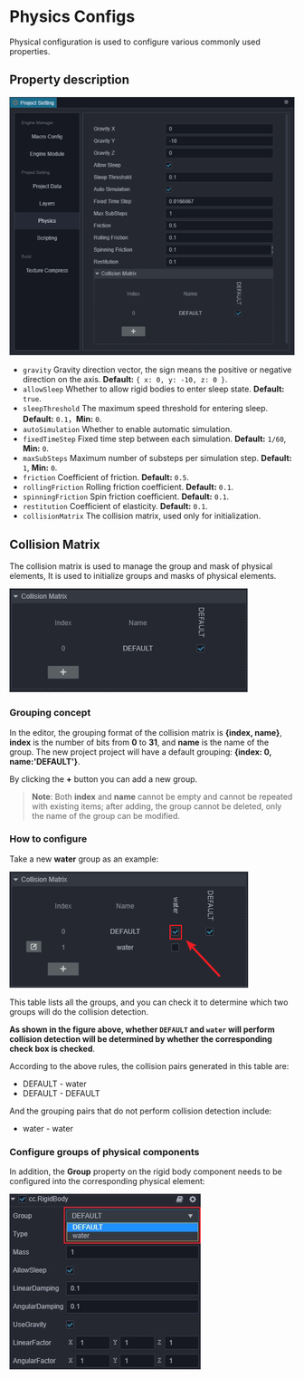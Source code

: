 # Physics Configs

Physical configuration is used to configure various commonly used properties.

## Property description

![Physics](./index/physics-index.png)

- `gravity` Gravity direction vector, the sign means the positive or negative direction on the axis. **Default:** `{ x: 0, y: -10, z: 0 }`.
- `allowSleep` Whether to allow rigid bodies to enter sleep state. **Default:** `true`.
- `sleepThreshold` The maximum speed threshold for entering sleep. **Default:** `0.1`，**Min:** `0`.
- `autoSimulation` Whether to enable automatic simulation.
- `fixedTimeStep` Fixed time step between each simulation. **Default:** `1/60`, **Min:** `0`.
- `maxSubSteps` Maximum number of substeps per simulation step. **Default:** `1`, **Min:** `0`.
- `friction` Coefficient of friction. **Default:** `0.5`.
- `rollingFriction` Rolling friction coefficient. **Default:** `0.1`.
- `spinningFriction` Spin friction coefficient. **Default:** `0.1`.
- `restitution` Coefficient of elasticity. **Default:** `0.1`.
- `collisionMatrix` The collision matrix, used only for initialization.
<!-- - `useNodeChains` Whether to use a node chain to combine rigid bodies. **Default:** `true`. -->

## Collision Matrix

The collision matrix is used to manage the group and mask of physical elements, It is used to initialize groups and masks of physical elements.

![Physics-collision](./index/physics-collision.png)

### Grouping concept

In the editor, the grouping format of the collision matrix is __{index, name}__, __index__ is the number of bits from __0__ to __31__, and __name__ is the name of the group. The new project project will have a default grouping: __{index: 0, name:'DEFAULT'}__.

By clicking the __+__ button you can add a new group.

> **Note**: Both __index__ and __name__ cannot be empty and cannot be repeated with existing items; after adding, the group cannot be deleted, only the name of the group can be modified.

### How to configure

Take a new __water__ group as an example:

![Physics-collision-demo](./index/physics-collision-demo.png)

This table lists all the groups, and you can check it to determine which two groups will do the collision detection.

**As shown in the figure above, whether `DEFAULT` and `water` will perform collision detection will be determined by whether the corresponding check box is checked**.

According to the above rules, the collision pairs generated in this table are:

- DEFAULT - water
- DEFAULT - DEFAULT

And the grouping pairs that do not perform collision detection include:

- water - water

### Configure groups of physical components

In addition, the __Group__ property on the rigid body component needs to be configured into the corresponding physical element:

![rigidbody-group](./index/rigidbody-group.jpg)
